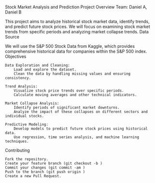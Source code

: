 Stock Market Analysis and Prediction Project
Overview
Team: Daniel A, Daniel B

This project aims to analyze historical stock market data, identify trends, and predict future stock prices. We will focus on examining stock market trends from specific periods and analyzing market collapse trends.
Data Source

We will use the S&P 500 Stock Data from Kaggle, which provides comprehensive historical data for companies within the S&P 500 index.
Objectives

    Data Exploration and Cleaning:
        Load and explore the dataset.
        Clean the data by handling missing values and ensuring consistency.

    Trend Analysis:
        Visualize stock price trends over specific periods.
        Calculate moving averages and other technical indicators.

    Market Collapse Analysis:
        Identify periods of significant market downturns.
        Analyze the impact of these collapses on different sectors and individual stocks.

    Predictive Modeling:
        Develop models to predict future stock prices using historical data.
        Use regression, time series analysis, and machine learning techniques.

Contributing

    Fork the repository.
    Create your feature branch (git checkout -b )
    Commit your changes (git commit -am )
    Push to the branch (git push origin )
    Create a new Pull Request.